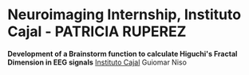 # Neuroimaging Internship, Instituto Cajal - PATRICIA RUPEREZ 
**Development of a Brainstorm function to calculate Higuchi's Fractal Dimension in EEG signals**
[Instituto Cajal](https://cajal.csic.es/)
Guiomar Niso
